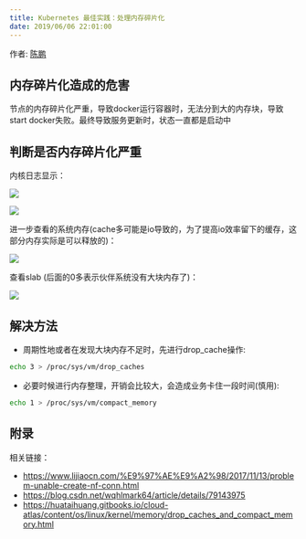 ```yaml
---
title: Kubernetes 最佳实践：处理内存碎片化
date: 2019/06/06 22:01:00
---
```


作者: [陈鹏](https://imroc.io/)

## 内存碎片化造成的危害
节点的内存碎片化严重，导致docker运行容器时，无法分到大的内存块，导致start docker失败。最终导致服务更新时，状态一直都是启动中

## 判断是否内存碎片化严重

内核日志显示：

![](https://imroc.io/assets/blog/handle-memory-fragmentation-1.png)

![](https://imroc.io/assets/blog/handle-memory-fragmentation-2.png)

进一步查看的系统内存(cache多可能是io导致的，为了提高io效率留下的缓存，这部分内存实际是可以释放的)：

![](https://imroc.io/assets/blog/handle-memory-fragmentation-3.png)

查看slab (后面的0多表示伙伴系统没有大块内存了)：

![](https://imroc.io/assets/blog/handle-memory-fragmentation-4.png)

## 解决方法
- 周期性地或者在发现大块内存不足时，先进行drop_cache操作:
``` bash
echo 3 > /proc/sys/vm/drop_caches
```
- 必要时候进行内存整理，开销会比较大，会造成业务卡住一段时间(慎用):
``` bash
echo 1 > /proc/sys/vm/compact_memory
```

## 附录

相关链接：

- https://www.lijiaocn.com/%E9%97%AE%E9%A2%98/2017/11/13/problem-unable-create-nf-conn.html
- https://blog.csdn.net/wqhlmark64/article/details/79143975
- https://huataihuang.gitbooks.io/cloud-atlas/content/os/linux/kernel/memory/drop_caches_and_compact_memory.html